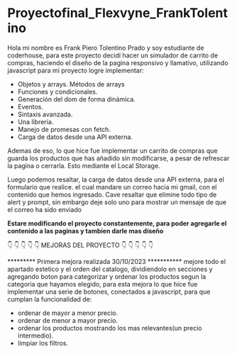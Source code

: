 # Proyectofinal_Flexvyne_FrankTolentino

Hola mi nombre es Frank Piero Tolentino Prado y soy estudiante de coderhouse, para este proyecto decidí
hacer un simulador de carrito de compras, haciendo el diseño de la pagina responsivo y llamativo, utilizando
javascript para mi proyecto logre implementar:
-	Objetos y arrays. Métodos de arrays
-	Funciones y condicionales.
-	Generación del dom de forma dinámica.
-	Eventos.
-	Sintaxis avanzada.
-	Una librería.
-	Manejo de promesas con fetch.
-	Carga de datos desde una API externa.

Ademas de eso, lo que hice fue implementar un carrito de compras que guarda los productos que has añadido sin
modificarse, a pesar de refrescar la pagina o cerrarla. Esto mediante el Local Storage.

Luego podemos resaltar, la carga de datos desde una API externa, para el formulario que realice. el cual mandare un correo
hacia mi gmail, con el contenido que hemos ingresado. Cave resaltar que elimine todo tipo de alert y prompt, sin embargo
deje solo uno para mostrar un mensaje de que el correo ha sido enviado

**Estare modificando el proyecto constantemente, para poder agregarle el contenido a las paginas y tambien darle mas diseño**


 👇 👇 👇 👇 👇 MEJORAS DEL PROYECTO 👇 👇 👇 👇 👇


********* Primera mejora realizada 30/10/2023 ***********
mejore todo el apartado estetico y el orden del catalogo, dividiendolo en secciones y agregando boton para categorizar y ordenar
los productos segun la categoria que hayamos elegido, para esta mejora lo que hice fue implementar una serie de botones, conectados
a javascript, para que cumplan la funcionalidad de:
- ordenar de mayor a menor precio.
- ordenar de menor a mayor precio.
- ordenar los productos mostrando los mas relevantes(un precio intermedio).
- limpiar los filtros.
